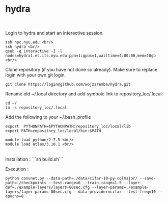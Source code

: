 hydra
=====
<br/>

Login to hydra and start an interactive session.
```
ssh hpc.nyu.edu <br/>
ssh hydra <br/>
qsub -q interactive -I -l nodes=hydra1.es.its.nyu.edu:ppn=1:gpus=1,walltime=4:00:00,mem=10gb <br/>
```

Clone repository (if you have not done so already). Make sure to replace login with your own git login.
```
git clone https://login@github.com/wojzaremba/hydra.git
```

Rename old ~/.local directory and add symboic link to repository_loc/.local:<br/>
```
cd ~/ 
ln -s repository_loc/.local
```

Add the following to your ~/.bash_profile<br/>
```
export  PYTHONPATH=$PYTHONPATH:repository_loc/local/lib
export PATH=repository_loc/local/bin:$PATH

module load python/2.7.5 <br/>
module load atlas/3.10.1 <br/>
```
<br/>
Installation : ```sh build.sh``` <br/>

Execution : 
```
python convnet.py --data-path=./data/cifar-10-py-colmajor/ --save-path=./checkpoints --test-range=6 --train-range=1-5 --layer-def=./example-layers/layers-80sec.cfg --layer-params=./example-layers/layer-params-80sec.cfg --data-provider=cifar --test-freq=10 --epochs=8
```
